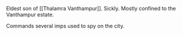 Eldest son of [[Thalamra Vanthampur]].  Sickly.  Mostly confined to the Vanthampur estate.

Commands several imps used to spy on the city.